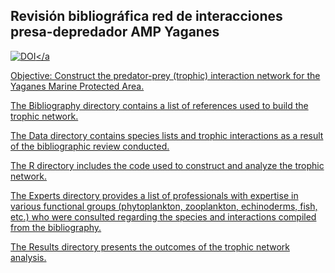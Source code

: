 ## Revisión bibliográfica red de interacciones presa-depredador AMP Yaganes
<a href="https://zenodo.org/doi/10.5281/zenodo.10696830"><img src="https://zenodo.org/badge/552628591.svg" alt="DOI"></a 

Objective: Construct the predator-prey (trophic) interaction network for the Yaganes Marine Protected Area.

The Bibliography directory contains a list of references used to build the trophic network.

The Data directory contains species lists and trophic interactions as a result of the bibliographic review conducted.

The R directory includes the code used to construct and analyze the trophic network.

The Experts directory provides a list of professionals with expertise in various functional groups (phytoplankton, zooplankton, echinoderms, fish, etc.) who were consulted regarding the species and interactions compiled from the bibliography.

The Results directory presents the outcomes of the trophic network analysis.
